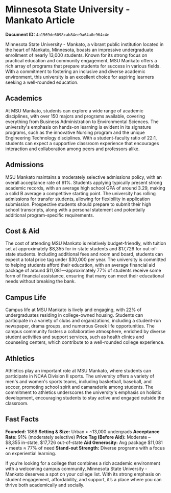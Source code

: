 # Minnesota State University - Mankato Article

**Document ID:** `4a1569de6098cab84ee9a64a0c964c4e`

Minnesota State University - Mankato, a vibrant public institution located in the heart of Mankato, Minnesota, boasts an impressive undergraduate enrollment of nearly 13,000 students. Known for its strong focus on practical education and community engagement, MSU Mankato offers a rich array of programs that prepare students for success in various fields. With a commitment to fostering an inclusive and diverse academic environment, this university is an excellent choice for aspiring learners seeking a well-rounded education.

## Academics
At MSU Mankato, students can explore a wide range of academic disciplines, with over 150 majors and programs available, covering everything from Business Administration to Environmental Sciences. The university's emphasis on hands-on learning is evident in its signature programs, such as the innovative Nursing program and the unique Engineering Technology disciplines. With a student-faculty ratio of 22:1, students can expect a supportive classroom experience that encourages interaction and collaboration among peers and professors alike.

## Admissions
MSU Mankato maintains a moderately selective admissions policy, with an overall acceptance rate of 91%. Students applying typically present strong academic records, with an average high school GPA of around 3.29, making a solid B average a competitive starting point. The university has rolling admissions for transfer students, allowing for flexibility in application submission. Prospective students should prepare to submit their high school transcripts, along with a personal statement and potentially additional program-specific requirements.

## Cost & Aid
The cost of attending MSU Mankato is relatively budget-friendly, with tuition set at approximately $8,355 for in-state students and $17,726 for out-of-state students. Including additional fees and room and board, students can expect a total price tag under $30,000 per year. The university is committed to helping students afford their education, with an average financial aid package of around $11,081—approximately 77% of students receive some form of financial assistance, ensuring that many can meet their educational needs without breaking the bank.

## Campus Life
Campus life at MSU Mankato is lively and engaging, with 22% of undergraduates residing in college-owned housing. Students can participate in a variety of clubs and organizations, including a student-run newspaper, drama groups, and numerous Greek life opportunities. The campus community fosters a collaborative atmosphere, enriched by diverse student activities and support services, such as health clinics and counseling centers, which contribute to a well-rounded college experience.

## Athletics
Athletics play an important role at MSU Mankato, where students can participate in NCAA Division II sports. The university offers a variety of men's and women's sports teams, including basketball, baseball, and soccer, promoting school spirit and camaraderie among students. The commitment to athletics underscores the university's emphasis on holistic development, encouraging students to stay active and engaged outside the classroom.

## Fast Facts
**Founded:** 1868
**Setting & Size:** Urban • ~13,000 undergrads
**Acceptance Rate:** 91% (moderately selective)
**Price Tag (Before Aid):** Moderate – $8,355 in-state, $17,726 out-of-state
**Aid Generosity:** Avg package $11,081 • meets ≈ 77% of need
**Stand-out Strength:** Diverse programs with a focus on experiential learning.

If you’re looking for a college that combines a rich academic environment with a welcoming campus community, Minnesota State University - Mankato deserves a spot on your college list. With its strong emphasis on student engagement, affordability, and support, it’s a place where you can thrive both academically and socially.
